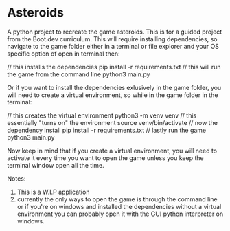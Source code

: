 # Asteroids
A python project to recreate the game asteroids. This is for a guided project from the Boot.dev curriculum.
This will require installing dependencies, so navigate to the game folder either in a terminal or file explorer
and your OS specific option of open in terminal then:

// this installs the dependencies
pip install -r requirements.txt
// this will run the game from the command line
python3 main.py

Or if you want to install the dependencies exlusively in the game folder, you will need to create a virtual 
environment, so while in the game folder in the terminal:

// this creates the virtual environment
python3 -m venv venv
// this essentially "turns on" the environment
source venv/bin/activate
// now the dependency install
pip install -r requirements.txt
// lastly run the game
python3 main.py

Now keep in mind that if you create a virtual environment, you will need to activate it every time you want to open
the game unless you keep the terminal window open all the time.

Notes:
1. This is a W.I.P application
2. currently the only ways to open the game is through the command line or if you're on windows and installed the 
dependencies without a virtual environment you can probably open it with the GUI python interpreter on windows.